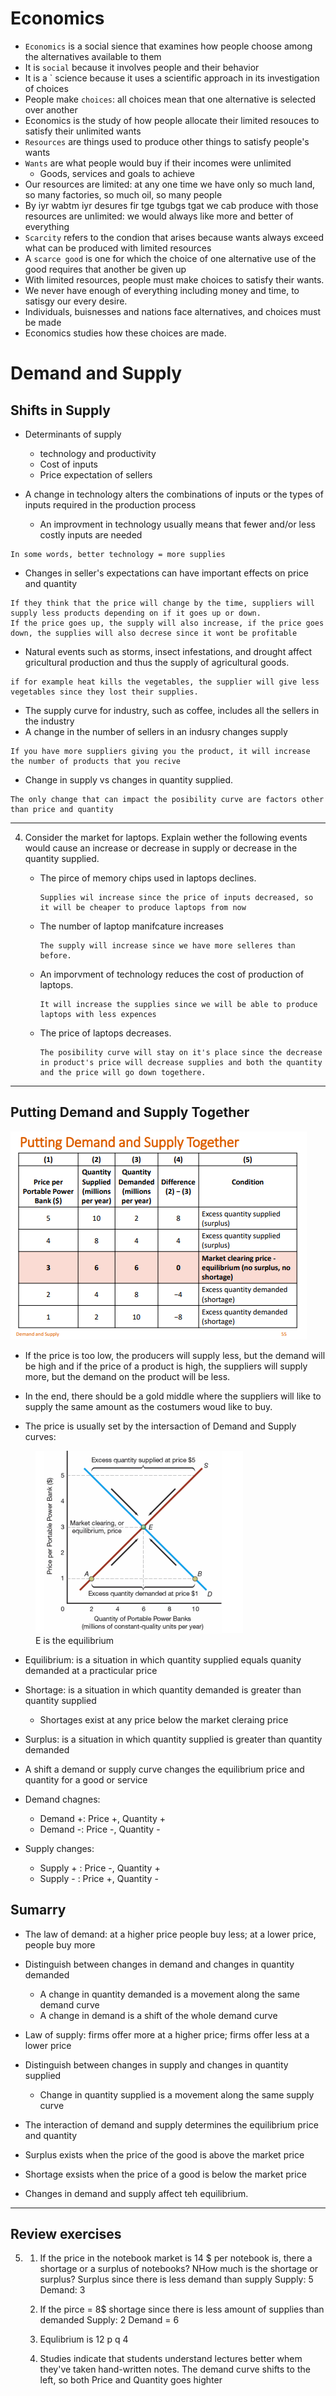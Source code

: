 
# Economics

* `Economics` is a social sience that examines how people choose among the alternatives available to them
* It is `social` because it involves people and their behavior 
* It is a ` science because it uses a scientific approach in its investigation of choices
* People make `choices`: all choices mean that one alternative is selected over another 
* Economics is the study of how people allocate their limited resouces to satisfy their unlimited wants 
* `Resources` are things used to produce other things to satisfy people's wants 
* `Wants` are what people would buy if their incomes were unlimited
    * Goods, services and goals to achieve
* Our resources are limited: at any one time we have only so much land, so many factories, so much oil, so many people
* By iyr wabtm iyr desures fir tge tgubgs tgat we cab produce with those resources are unlimited: we would always like more and better of everything 
* `Scarcity` refers to the condion that arises because wants always exceed what can be produced with limited resources
* A `scarce good` is one for which the choice of one alternative use of the good requires that another be given up
* With limited resources, people must make choices to satisfy their wants.
* We never have enough of everything including money and time, to satisgy our every desire.
* Individuals, buisnesses and nations face alternatives, and choices must be made
* Economics studies how these choices are made.


# Demand and Supply

## Shifts in Supply
* Determinants of supply 
    * technology and productivity 
    * Cost of inputs
    * Price expectation of sellers

* A change in technology alters the combinations of inputs or the types of inputs required in the production process

    * An improvment in technology usually means that fewer and/or less costly inputs are needed 

```
In some words, better technology = more supplies 
```

* Changes in seller's expectations can have important effects on price and quantity

```
If they think that the price will change by the time, suppliers will supply less products depending on if it goes up or down.
If the price goes up, the supply will also increase, if the price goes down, the supplies will also decrese since it wont be profitable
```

* Natural events such as storms, insect infestations, and drought affect gricultural production and thus the supply of agricultural goods.

```
if for example heat kills the vegetables, the supplier will give less vegetables since they lost their supplies.
```

* The supply curve for industry, such as coffee, includes all the sellers in the industry
* A change in the number of sellers in an indusry changes supply
```
If you have more suppliers giving you the product, it will increase the number of products that you recive
```

* Change in supply vs changes in quantity supplied.

```
The only change that can impact the posibility curve are factors other than price and quantity
```

---

4. Consider the market for laptops. Explain wether the following events would cause an increase or decrease in supply or decrease in the quantity supplied.
    * The pirce of memory chips used in laptops declines. 
        ```
        Supplies wil increase since the price of inputs decreased, so it will be cheaper to produce laptops from now
        ```
    * The number of laptop manifcature increases

        ```
        The supply will increase since we have more selleres than before. 
        ```
    * An imporvment of technology reduces the cost of production of laptops.

        ```
        It will increase the supplies since we will be able to produce laptops with less expences
        ```
    * The price of laptops decreases.
        ``` 
        The posibility curve will stay on it's place since the decrease in product's price will decrease supplies and both the quantity and the price will go down togethere.
        ```

---
## Putting Demand and Supply Together
<img src="Screenshot 2022-02-10 090817.png"> </img>
* If the price is too low, the producers will supply less, but the demand will be high and if the price of a product is high, the suppliers will supply more, but the demand on the product will be less.
* In the end, there should be a gold middle where the suppliers will like to supply the same amount as the costumers woud like to buy.

* The price is usually set by the intersaction of Demand and Supply curves: 


<figure >
  <img src="Screenshot 2022-02-10 091333.png"> </img>
  <figcaption>E is the equilibrium</figcaption>
</figure>

* Equilibrium: is a situation in which quantity supplied equals quanity demanded at a practicular price
* Shortage: is a situation in which quantity demanded is greater than quantity supplied
    * Shortages exist at any price below the market cleraing price
* Surplus: is a situation in which quantity supplied is greater than quantity demanded

* A shift a demand or supply curve changes the equilibrium price and quantity for a good or service


* Demand chagnes:
    * Demand +: Price +, Quantity +
    * Demand -: Price -, Quantity -

* Supply changes:
    * Supply + : Price -, Quantity +
    * Supply - : Price +, Quantity -

## Sumarry
* The law of demand: at a higher price people buy less; at a lower price, people buy more
* Distinguish between changes in demand and changes in quantity demanded
    * A change in quantity demanded is a movement along the same demand curve
    * A change in demand is a shift of the whole demand curve
* Law of supply: firms offer more at a higher price; firms offer less at a lower price
* Distinguish between changes in supply and changes in quantity supplied
    * Change in quantity supplied is a movement along the same supply curve

* The interaction of demand and supply determines the equilibrium price and quantity 
* Surplus exists when the price of the good is above the market price
* Shortage exsists when the price of a good is below the market price
* Changes in demand and supply affect teh equilibrium.

---
## Review exercises
5.
    1. If the price in the notebook market is 14 $ per notebook is, there a shortage  or a surplus 
    of notebooks? NHow much is the shortage or surplus?
        Surplus since there is less demand than supply
        Supply: 5
        Demand: 3 
    2. If the pirce = 8$
    shortage since there is less amount of supplies than demanded
        Supply: 2
        Demand = 6
    3. Equlibrium is 12 p q 4

    4. Studies indicate that students understand lectures better whem they've taken hand-written notes. 
        The demand curve shifts to the left, so both Price and Quantity goes highter
    